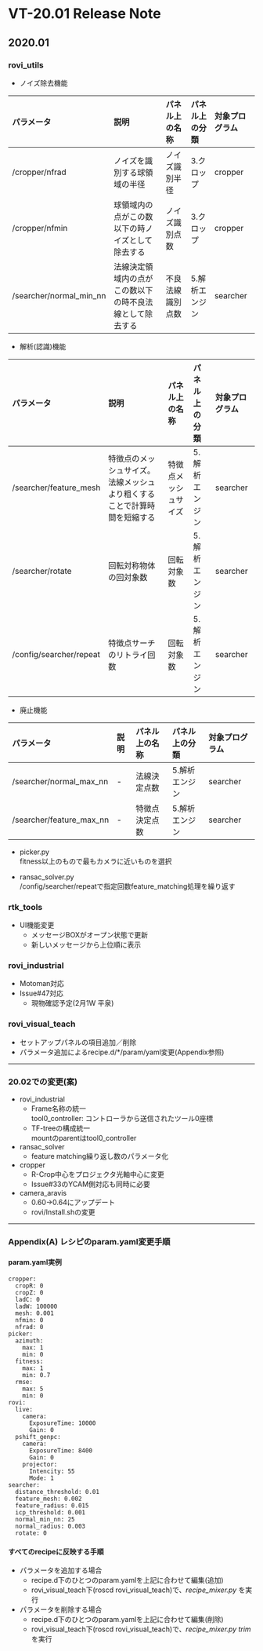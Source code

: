# VT-20.01 Release Note

## 2020.01

### rovi_utils

- ノイズ除去機能

|パラメータ|説明|パネル上の名称|パネル上の分類|対象プログラム|
|:----|:----|:----|:----|:----|
|/cropper/nfrad|ノイズを識別する球領域の半径|ノイズ識別半径|3.クロップ|cropper|
|/cropper/nfmin|球領域内の点がこの数以下の時ノイズとして除去する|ノイズ識別点数|3.クロップ|cropper|
|/searcher/normal_min_nn|法線決定領域内の点がこの数以下の時不良法線として除去する|不良法線識別点数|5.解析エンジン|searcher|

- 解析(認識)機能

|パラメータ|説明|パネル上の名称|パネル上の分類|対象プログラム|
|:----|:----|:----|:----|:----|
|/searcher/feature_mesh|特徴点のメッシュサイズ。法線メッシュより粗くすることで計算時間を短縮する|特徴点メッシュサイズ|5.解析エンジン|searcher|
|/searcher/rotate|回転対称物体の回対象数|回転対象数|5.解析エンジン|searcher|
|/config/searcher/repeat|特徴点サーチのリトライ回数|回転対象数|5.解析エンジン|searcher|

- 廃止機能

|パラメータ|説明|パネル上の名称|パネル上の分類|対象プログラム|
|:----|:----|:----|:----|:----|
|/searcher/normal_max_nn|-|法線決定点数|5.解析エンジン|searcher|
|/searcher/feature_max_nn|-|特徴点決定点数|5.解析エンジン|searcher|

- picker.py  
fitness以上のもので最もカメラに近いものを選択

- ransac_solver.py  
/config/searcher/repeatで指定回数feature_matching処理を繰り返す

### rtk_tools

- UI機能変更
    - メッセージBOXがオープン状態で更新
    - 新しいメッセージから上位順に表示

### rovi_industrial

- Motoman対応
- Issue#47対応
    - 現物確認予定(2月1W 平泉)

### rovi_visual_teach  
- セットアップパネルの項目追加／削除
- パラメータ追加によるrecipe.d/*/param/yaml変更(Appendix参照)

<hr>

### 20.02での変更(案)
- rovi_industrial
    - Frame名称の統一  
    tool0_controller: コントローラから送信されたツール0座標
    - TF-treeの構成統一  
    mountのparentはtool0_controller
- ransac_solver
    - feature matching繰り返し数のパラメータ化
- cropper
    - R-Crop中心をプロジェクタ光軸中心に変更
    - Issue#33のYCAM側対応も同時に必要
- camera_aravis
    - 0.60→0.64にアップデート
    - rovi/Install.shの変更

<hr>

### Appendix(A) レシピのparam.yaml変更手順  
#### param.yaml実例
~~~
cropper:
  cropR: 0
  cropZ: 0
  ladC: 0
  ladW: 100000
  mesh: 0.001
  nfmin: 0
  nfrad: 0
picker:
  azimuth:
    max: 1
    min: 0
  fitness:
    max: 1
    min: 0.7
  rmse:
    max: 5
    min: 0
rovi:
  live:
    camera:
      ExposureTime: 10000
      Gain: 0
  pshift_genpc:
    camera:
      ExposureTime: 8400
      Gain: 0
    projector:
      Intencity: 55
      Mode: 1
searcher:
  distance_threshold: 0.01
  feature_mesh: 0.002
  feature_radius: 0.015
  icp_threshold: 0.001
  normal_min_nn: 25
  normal_radius: 0.003
  rotate: 0  
~~~  
#### すべてのrecipeに反映する手順
- パラメータを追加する場合
    - recipe.d下のひとつのparam.yamlを上記に合わせて編集(追加)
    - rovi_visual_teach下(roscd rovi_visual_teach)で、*recipe_mixer.py* を実行
- パラメータを削除する場合
    - recipe.d下のひとつのparam.yamlを上記に合わせて編集(削除)
    - rovi_visual_teach下(roscd rovi_visual_teach)で、*recipe_mixer.py trim* を実行
